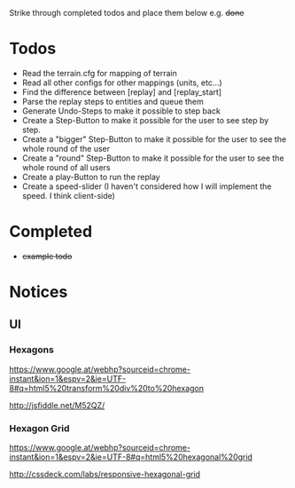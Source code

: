 Strike through completed todos and place them below e.g. <del>done</del>

# Todos

* Read the terrain.cfg for mapping of terrain
* Read all other configs for other mappings (units, etc...)
* Find the difference between [replay] and [replay_start]
* Parse the replay steps to entities and queue them
* Generate Undo-Steps to make it possible to step back
* Create a Step-Button to make it possible for the user to see step by step.
* Create a "bigger" Step-Button to make it possible for the user to see the whole round of the user
* Create a "round" Step-Button to make it possible for the user to see the whole round of all users
* Create a play-Button to run the replay
* Create a speed-slider (I haven't considered how I will implement the speed. I think client-side)


# Completed
* <del>example todo </del>


# Notices

## UI

### Hexagons

https://www.google.at/webhp?sourceid=chrome-instant&ion=1&espv=2&ie=UTF-8#q=html5%20transform%20div%20to%20hexagon

http://jsfiddle.net/M52QZ/


### Hexagon Grid

https://www.google.at/webhp?sourceid=chrome-instant&ion=1&espv=2&ie=UTF-8#q=html5%20hexagonal%20grid

http://cssdeck.com/labs/responsive-hexagonal-grid